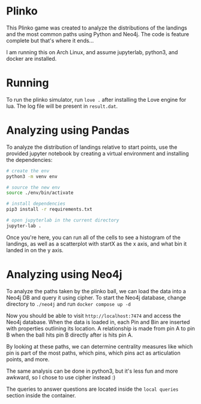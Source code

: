 # Plinko

This Plinko game was created to analyze the distributions of the landings and the most common 
paths using Python and Neo4j. The code is feature complete but that's where it ends...

I am running this on Arch Linux, and assume jupyterlab, python3, and docker are installed.


# Running
To run the plinko simulator, run `love .` after installing the Love engine for lua.
The log file will be present in `result.dat`. 


# Analyzing using Pandas
To analyze the distribution of landings relative to start points, use the provided 
jupyter notebook by creating a virtual environment and installing the dependencies:

```bash
# create the env
python3 -m venv env

# source the new env
source ./env/bin/activate

# install dependencies
pip3 install -r requirements.txt

# open jupyterlab in the current directory
jupyter-lab .
```

Once you're here, you can run all of the cells to see a histogram of the landings, as well
as a scatterplot with startX as the x axis, and what bin it landed in on the y axis.

# Analyzing using Neo4j
To analyze the paths taken by the plinko ball, we can load the data into a Neo4j DB and query 
it using cipher. To start the Neo4j database, change directory to `./neo4j` and run `docker compose up -d`

Now you should be able to visit `http://localhost:7474` and access the Neo4j database. When the data
is loaded in, each Pin and Bin are inserted with properties outlining its location. A relationship is 
made from pin A to pin B when the ball hits pin B directly after is hits pin A.

By looking at these paths, we can determine centrality measures like which pin is part of the most paths,
which pins, which pins act as articulation points, and more. 

The same analysis can be done in python3, but it's less fun and more awkward, so I chose to use 
cipher instead :)

The queries to answer questions are located inside the `local queries` section inside the container.
